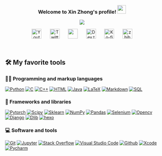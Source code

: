 <!-- 标题 -->
<h3 align="center">
  Welcome to Xin Zhong's profile!
  <img src="https://media.giphy.com/media/hvRJCLFzcasrR4ia7z/giphy.gif" width="28">
</h3>

<!--动画文字  -->
<!-- Typing SVG by DenverCoder1 - https://github.com/DenverCoder1/readme-typing-svg -->
<p align="center">
  <a href="https://github.com/DenverCoder1/readme-typing-svg"><img src="https://readme-typing-svg.herokuapp.com?size=24&center=true&color=FF4679&background=AAFF5000&width=500&height=40&lines=Hello%2C+nice+to+meet+here%F0%9F%98%81;Welcome+your+visit+%F0%9F%91%BE;Hope+to+get+your+Stars+%F0%9F%8C%9F"></a>
</p>

<!-- 社交平台 -->
<!-- Social icons section -->
<p align="center">
<!--  youtube  -->
  <a href="https://youtube.com/channel/UCzDXYobI-mUP5WgvA37er6A"><img width="32px" alt="Youtube" title="Youtube" src="https://www.youtube.com/s/desktop/5aa0c1f3/img/favicon_48x48.png"/></a>
  &#8287;&#8287;&#8287;&#8287;&#8287;
<!--   twitter -->
  <a href="https://mobile.twitter.com/Larry37722397"><img width="32px" alt="Twitter" title="Twitter" src="https://user-images.githubusercontent.com/75230173/166133135-cdd925ee-eeb3-414a-b6ce-c15cbd29d2b5.jpeg"/></a>
  &#8287;&#8287;&#8287;&#8287;&#8287;
<!--   kaggle -->
  <a href="https://www.kaggle.com/larryzxai" alt="Dev Pro Tips Discussion & Support Server"><img width="32px" src="https://user-images.githubusercontent.com/75230173/166133300-9c5d4b7e-ae3f-4ed5-81f3-a8c58a0862d0.jpeg"/></a>
  &#8287;&#8287;&#8287;&#8287;&#8287;
<!--  dev  -->
  <a href="https://dev.to/larryzx"><img width="32px" alt="Dev.to" title="DenverCoder1 Dev.to" src="https://dev-to-uploads.s3.amazonaws.com/uploads/logos/resized_logo_UQww2soKuUsjaOGNB38o.png"></a>
  &#8287;&#8287;&#8287;&#8287;&#8287;
<!--  ko-fi -->
  <a href="https://ko-fi.com/larry59868"><img width="32px" alt="Ko-fi" title="Buy me a coffee" src="https://i.imgur.com/PpLeD3K.png"/></a> 
  &#8287;&#8287;&#8287;&#8287;&#8287;
  <a href="https://www.zhihu.com/people/larry-19-22-31"><img width="32px" alt="zhihu" src="https://static.zhihu.com/heifetz/assets/apple-touch-icon-60.8f6c52aa.png"></a>
</p>

<br/>



  
<!-- <p align="center">
  <a href="https://github.com/Larry-zx" target="_blank" rel="noopener noreferrer">
    <img src="https://forthebadge.com/images/badges/built-with-love.svg" alt="built with love badge" />
 </a>
  <a href="https://github.com/Larry-zx" target="_blank" rel="noopener noreferrer">
    <img src="https://forthebadge.com/images/badges/made-with-markdown.svg" alt="made with markdown badge" />
 </a>
  <a href="https://github.com/Larry-zx" target="_blank" rel="noopener noreferrer">
    <img src="https://forthebadge.com/images/badges/open-source.svg" alt="open source badge" />
 </a>
 <br />
 <a  target="_blank" rel="noopener noreferrer">
    <img src="https://forthebadge.com/images/badges/check-it-out.svg" alt="check it out badge" />
 </a>
  <a href="https://github.com/Larry-zx" target="_blank" rel="noopener noreferrer">
    <img src="https://forthebadge.com/images/badges/built-by-developers.svg" alt="built by developers badge" />
 </a>
</p>

<div align=center>
  <a><img src ="https://github-readme-stats.vercel.app/api?username=Larry-zx&theme=tokyonight&show_icons=true)](https://github.com/anuraghazra/github-readme-stats"></a>
</div>
    
<div align=center>
  <a><img src ="https://metrics.lecoq.io/Larry-zx?template=classic&base.community=0&base.repositories=0&base.metadata=0&config.timezone=Asia%2FShanghai"></a>
</div>-->

## 🛠️ My favorite tools

### 👨‍💻 Programming and markup languages
<p>
    <a href="https://github.com/search?q=user%3ADenverCoder1+language%3Apython"><img alt="Python" src="https://img.shields.io/badge/Python-14354C.svg?logo=python&logoColor=white"></a>
    <a href="https://github.com/search?q=user%3ADenverCoder1+language%3Ac"><img alt="C" src="https://custom-icon-badges.herokuapp.com/badge/C-03599C.svg?logo=c-in-hexagon&logoColor=white"></a>
    <a href="https://github.com/search?q=user%3ADenverCoder1+language%3Acpp"><img alt="C++" src="https://custom-icon-badges.herokuapp.com/badge/C++-9C033A.svg?logo=cpp2&logoColor=white"></a>
     <a href="https://github.com/search?q=user%3ADenverCoder1+language%3Ahtml"><img alt="HTML" src="https://img.shields.io/badge/HTML-E34F26.svg?logo=html5&logoColor=white"></a>
    <a href="https://github.com/search?q=user%3ADenverCoder1+language%3Ajava"><img alt="Java" src="https://img.shields.io/badge/Java-007396.svg?logo=java&logoColor=white"></a>
    <a href="https://github.com/search?q=user%3ADenverCoder1+language%3Atex"><img alt="LaTeX" src="https://img.shields.io/badge/LaTeX-008080.svg?logo=LaTeX&logoColor=white"></a>
    <a href="https://github.com/search?q=user%3ADenverCoder1+language%3Amarkdown"><img alt="Markdown" src="https://img.shields.io/badge/Markdown-000000.svg?logo=markdown&logoColor=white"></a>
    <a href="https://github.com/search?q=user%3ADenverCoder1+language%3Asql"><img alt="SQL" src="https://custom-icon-badges.herokuapp.com/badge/SQL-025E8C.svg?logo=database&logoColor=white"></a>
</p>
    
   
### 🧰 Frameworks and libraries

<p>
    <a href="#"><img alt="Pytorch" src="https://img.shields.io/badge/Pytorch-013278.svg?logo=Pytorch&logoColor=white"></a>
    <a href="#"><img alt="Scipy" src="https://img.shields.io/badge/Scipy-238919.svg?logo=Scipy&logoColor=white"></a>
    <a href="#"><img alt="Sklearn" src="https://img.shields.io/badge/Sklearn-675424.svg?logo=Scikit-learn&logoColor=white"></a>
    <a href="#"><img alt="NumPy" src="https://img.shields.io/badge/Numpy-013243.svg?logo=numpy&logoColor=white"></a>
    <a href="#"><img alt="Pandas" src="https://img.shields.io/badge/Pandas-150458.svg?logo=pandas&logoColor=white"></a>
    <a href="#"><img alt="Selenium" src="https://img.shields.io/badge/Selenium-345423.svg?logo=Selenium&logoColor=white"></a>
    <a href="#"><img alt="Opencv" src="https://img.shields.io/badge/Opencv-123456.svg?logo=opencv&logoColor=white"></a>
    <a href="#"><img alt="Django" src="https://img.shields.io/badge/Django-086745.svg?logo=Django&logoColor=white"></a>
    <a href="#"><img alt="Dlib" src="https://img.shields.io/badge/Dlib-aa9878.svg?logo=Dlib&logoColor=white"></a>
    <a href="#"><img alt="hexo" src="https://img.shields.io/badge/Hexo-ad1728.svg?logo=Hexo&logoColor=white"></a>
</p>
    
### 💻 Software and tools
<p>
    <a href="#"><img alt="Git" src="https://img.shields.io/badge/Git-F05033.svg?logo=git&logoColor=white"></a>
    <a href="#"><img alt="Jupyter" src="https://img.shields.io/badge/Jupyter-F37626.svg?logo=Jupyter&logoColor=white"></a>
    <a href="#"><img alt="Stack Overflow" src="https://img.shields.io/badge/-Stack%20Overflow-FE7A16?logo=stack-overflow&logoColor=white"></a>
    <a href="#"><img alt="Visual Studio Code" src="https://img.shields.io/badge/Visual%20Studio%20Code-0078d7.svg?logo=visual-studio-code&logoColor=white"></a>
    <a href="#"><img alt="Github" src="https://img.shields.io/badge/github-102912.svg?logo=Github&logoColor=white"></a>
    <a href="#"><img alt="Xcode" src="https://img.shields.io/badge/Xcode-008897.svg?logo=Xcode&logoColor=white"></a>
    <a href="#"><img alt="Pycharm" src="https://img.shields.io/badge/Pycharm-dd8917.svg?logo=pycharm&logoColor=white"></a>
   
</p>

